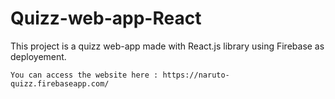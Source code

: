 # Quizz-web-app-React
This project is a quizz web-app made with React.js library using Firebase as deployement.
```
You can access the website here : https://naruto-quizz.firebaseapp.com/
```
